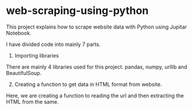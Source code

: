 # web-scraping-using-python

This project explains how to scrape website data with Python using Jupitar Notebook.

I have divided code into mainly 7 parts.

1) Importing libraries

There are mainly 4 libraries used for this project. pandas, numpy, urllib and BeautifulSoup.

2) Creating a function to get data in HTML format from website.

Here, we are creating a function to reading the url and then extracting the HTML from the same. 



